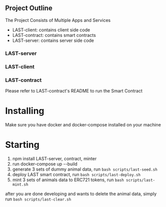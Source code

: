 ## Project Outline
The Project Consists of Multiple Apps and Services
- LAST-client: contains client side code
- LAST-contract: contains smart contracts
- LAST-server: contains server side code

### LAST-server
### LAST-client
### LAST-contract

Please refer to LAST-contract's README to run the Smart Contract

# Installing
Make sure you have docker and docker-compose installed on your machine

# Starting 
1. npm install LAST-server, contract, minter
2. run docker-compose up --build 
3. generate 3 sets of dummy animal data, run ` bash scripts/last-seed.sh `
4. deploy LAST smart contract, run ` bash scripts/last-deploy.sh `
5. mint 3 sets of animals data to ERC721 tokens, run ` bash scripts/last-mint.sh `

after you are done developing and wants to delete the animal data, simply run ` bash scripts/last-clear.sh `
